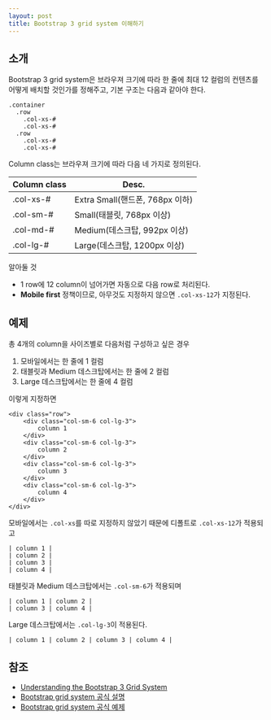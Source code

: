 ```yaml
---
layout: post
title: Bootstrap 3 grid system 이해하기
---
```


## 소개

Bootstrap 3 grid system은 브라우져 크기에 따라 한 줄에 최대 12 컬럼의 컨텐츠를 어떻게 배치할 것인가를 정해주고,
기본 구조는 다음과 같아야 한다.

```
.container
  .row
    .col-xs-#
    .col-xs-#
  .row
    .col-xs-#
    .col-xs-#
```

Column class는 브라우져 크기에 따라 다음 네 가지로 정의된다.

 Column class | Desc.
--------------|-------
.col-xs-# | Extra Small(핸드폰, 768px 이하)
.col-sm-# | Small(태블릿, 768px 이상)
.col-md-# | Medium(데스크탑, 992px 이상)
.col-lg-# | Large(데스크탑, 1200px 이상)

알아둘 것

* 1 row에 12 column이 넘어가면 자동으로 다음 row로 처리된다.
* **Mobile first** 정책이므로, 아무것도 지정하지 않으면 `.col-xs-12`가 지정된다.


## 예제

총 4개의 column을 사이즈별로 다음처럼 구성하고 싶은 경우

1. 모바일에서는 한 줄에 1 컬럼
1. 태블릿과 Medium 데스크탑에서는 한 줄에 2 컬럼
1. Large 데스크탑에서는 한 줄에 4 컬럼

이렇게 지정하면

```
<div class="row">
    <div class="col-sm-6 col-lg-3">
        column 1
    </div>
    <div class="col-sm-6 col-lg-3">
        column 2
    </div>
    <div class="col-sm-6 col-lg-3">
        column 3
    </div>
    <div class="col-sm-6 col-lg-3">
        column 4
    </div>
</div>
```

모바일에서는 `.col-xs`를 따로 지정하지 않았기 때문에 디폴트로 `.col-xs-12`가 적용되고

```
| column 1 |
| column 2 |
| column 3 |
| column 4 |
```

태블릿과 Medium 데스크탑에서는 `.col-sm-6`가 적용되며

```
| column 1 | column 2 |
| column 3 | column 4 |
```

Large 데스크탑에서는 `.col-lg-3`이 적용된다.

```
| column 1 | column 2 | column 3 | column 4 |
```


## 참조

* [Understanding the Bootstrap 3 Grid System](https://scotch.io/tutorials/understanding-the-bootstrap-3-grid-system)
* [Bootstrap grid system 공식 설명](http://getbootstrap.com/css/#grid)
* [Bootstrap grid system 공식 예제](http://getbootstrap.com/examples/grid)
